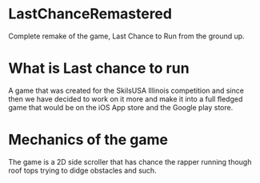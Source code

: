 # LastChanceRemastered
Complete remake of the game, Last Chance to Run from the ground up.

# What is Last chance to run
A game that was created for the SkilsUSA Illinois competition and since then we have decided to work on it more and make it into a full fledged game that would be on the iOS App store and the Google play store.

# Mechanics of the game
The game is a 2D side scroller that has chance the rapper running though roof tops trying to didge obstacles and such.


